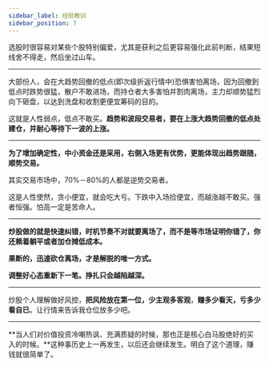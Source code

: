 ```yaml
---
sidebar_label: 经验教训
sidebar_position: 7
---
```


选股时很容易对某些个股特别偏爱，尤其是获利之后更容易强化此前判断，结果短线舍不得走，然后坐过山车。

---

大部份人，会在大趋势回撤的低点(即次级折返行情中)恐惧害怕离场，因为回撤到低点时跌势很猛，散户不敢进场，而持仓者大多害怕并割肉离场，主力却顺势猛烈向下砸盘，以达到洗盘和收割更便宜筹码的目的。

这就是人性弱点，低点不敢买。**趋势和波段交易者，要在上涨大趋势回撤的低点处建仓，并耐心等待下一波的上涨。**

---

**为了增加确定性，中小资金还是采用，右侧入场更有优势，更能体现出趋势跟随，顺势交易。**

其实交易市场中，70%－80%的人都是逆势交易者。

这是人性使然，贪小便宜，就会吃大亏。下跌中入场捡便宜，而越涨越不敢买。强者恒强。怕高一定是苦命人。

---

**炒股做的就是快速纠错，时机节奏不对就要离场了，而不是等市场证明你错了，你还赖着躺平或者加仓摊低成本。**

**果断的，迅速砍仓离场，才是解脱的唯一方式。**

**调整好心态重新下一笔。挣扎只会越陷越深。**

---

炒股个人理解做好风控，**把风险放在第一位，少主观多客观**，**赚多少看天，亏多少看自已**。让行情来告诉我仓位放多少吧。

---

**当人们对价值投资冷嘲热讽、充满质疑的时候，那也正是核心白马股绝好的买入的时候。**这种事历史上一再发生，以后还会继续发生。明白了这个道理，赚钱就很简单了。